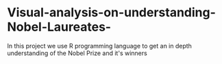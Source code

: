 # Visual-analysis-on-understanding-Nobel-Laureates-
In this project we use R programming language to get an in depth understanding of the Nobel Prize and it's winners 
